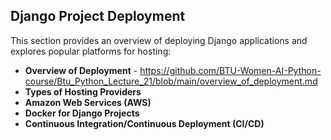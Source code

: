 ## Django Project Deployment

This section provides an overview of deploying Django applications and explores popular platforms for hosting:

- **Overview of Deployment** - https://github.com/BTU-Women-AI-Python-course/Btu_Python_Lecture_21/blob/main/overview_of_deployment.md
- **Types of Hosting Providers**
- **Amazon Web Services (AWS)**
- **Docker for Django Projects**
- **Continuous Integration/Continuous Deployment (CI/CD)**
    
